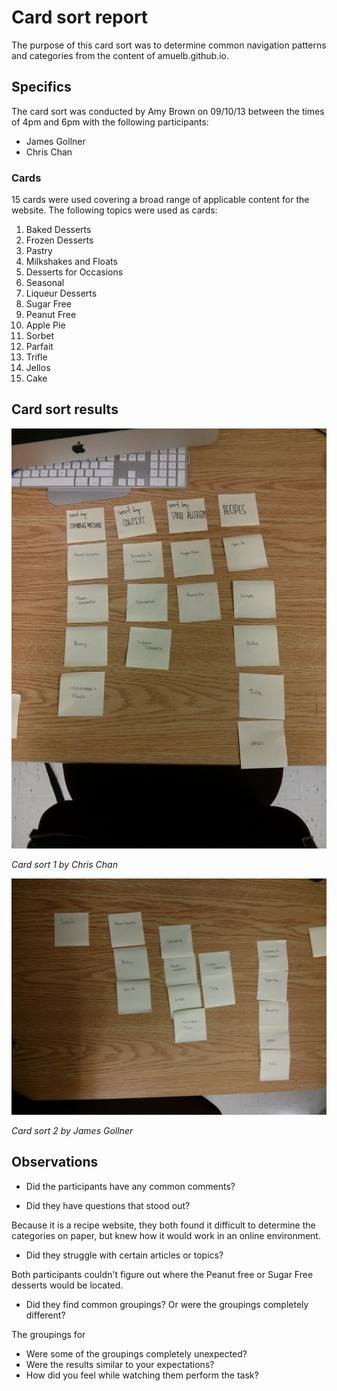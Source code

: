 # Card sort report

The purpose of this card sort was to determine common navigation patterns and categories from the content of amuelb.github.io.

## Specifics

The card sort was conducted by Amy Brown on 09/10/13 between the times of 4pm and 6pm with the following participants:

- James Gollner
- Chris Chan

### Cards

15 cards were used covering a broad range of applicable content for the website. The following topics were used as cards:

1. Baked Desserts
2. Frozen Desserts
3. Pastry
4. Milkshakes and Floats
5. Desserts for Occasions
6. Seasonal
7. Liqueur Desserts
8. Sugar Free
9. Peanut Free
10. Apple Pie
11. Sorbet
12. Parfait
13. Trifle
14. Jellos
15. Cake


## Card sort results

![Card sort 1 results](card-sort-1.jpg)

*Card sort 1 by Chris Chan*

![Card sort 2 results](card-sort-2.jpg)

*Card sort 2 by James Gollner*

## Observations

- Did the participants have any common comments?



- Did they have questions that stood out?

Because it is a recipe website, they both found it difficult to determine the categories on paper, but knew how it would work in an online environment.

- Did they struggle with certain articles or topics?

Both participants couldn't figure out where the Peanut free or Sugar Free desserts would be located.

- Did they find common groupings? Or were the groupings completely different?

The groupings for 

- Were some of the groupings completely unexpected?
- Were the results similar to your expectations?
- How did you feel while watching them perform the task?